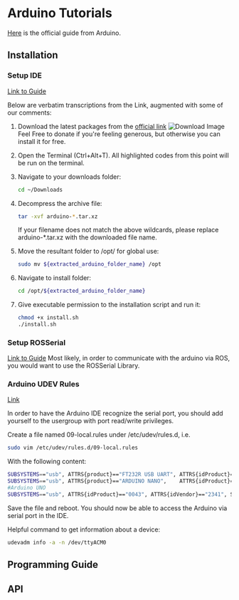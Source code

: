 # Arduino Tutorials

[Here](https://www.arduino.cc/en/Guide/HomePage) is the official guide from Arduino.

## Installation

### Setup IDE

[Link to Guide](http://ubuntuhandbook.org/index.php/2015/11/install-arduino-ide-1-6-6-ubuntu/)

Below are verbatim transcriptions from the Link, augmented with some of our comments:

1. Download the latest packages from the [official link](https://www.arduino.cc/en/Main/Software)
 ![Download Image](arduino_download.png)
 Feel Free to donate if you're feeling generous, but otherwise you can install it for free.

2. Open the Terminal (Ctrl+Alt+T). All highlighted codes from this point will be run on the terminal.

3. Navigate to your downloads folder:

	```bash
	cd ~/Downloads
	```
4. Decompress the archive file:

	```bash
	tar -xvf arduino-*.tar.xz
	```
	If your filename does not match the above wildcards, please replace arduino-*.tar.xz with the downloaded file name.

5. Move the resultant folder to /opt/ for global use:
	
	```bash
	sudo mv ${extracted_arduino_folder_name} /opt
	```

6. Navigate to install folder:

	```bash
	cd /opt/${extracted_arduino_folder_name}
	```

7. Give executable permission to the installation script and run it:

	```bash
	chmod +x install.sh
	./install.sh
	```

### Setup ROSSerial

[Link to Guide](http://wiki.ros.org/rosserial_arduino/Tutorials/Arduino%20IDE%20Setup)
Most likely, in order to communicate with the arduino via ROS, you would want to use the ROSSerial Library.

### Arduino UDEV Rules

[Link](http://playground.arduino.cc/Linux/Udev)

In order to have the Arduino IDE recognize the serial port, you should add yourself to the usergroup with port read/write privileges.

Create a file named 09-local.rules under /etc/udev/rules.d, i.e.

```bash
sudo vim /etc/udev/rules.d/09-local.rules
```

With the following content:

```bash
SUBSYSTEMS=="usb", ATTRS{product}=="FT232R USB UART", ATTRS{idProduct}=="6001", ATTRS{idVendor}=="0403", SYMLINK+="arduino arduino_$attr{serial}"
SUBSYSTEMS=="usb", ATTRS{product}=="ARDUINO NANO",    ATTRS{idProduct}=="6001", ATTRS{idVendor}=="0403", SYMLINK+="arduino arduino_nano_$attr{serial}"
#Arduino UNO
SUBSYSTEMS=="usb", ATTRS{idProduct}=="0043", ATTRS{idVendor}=="2341", SYMLINK+="arduino arduino_uno_$attr{serial}"
```

Save the file and reboot. You should now be able to access the Arduino via serial port in the IDE.


Helpful command to get information about a device:

```bash
udevadm info -a -n /dev/ttyACM0
```

## Programming Guide

## API
